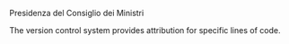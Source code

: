 Presidenza del Consiglio dei Ministri

The version control system provides attribution for specific lines of code.
